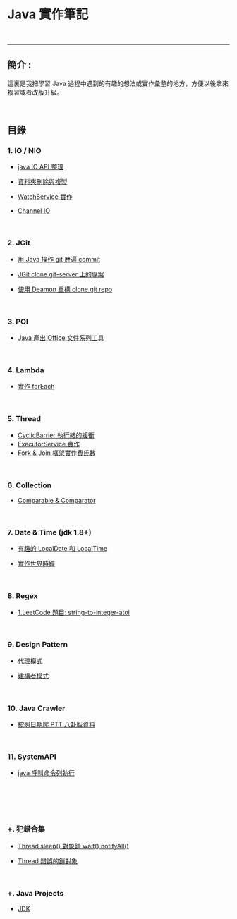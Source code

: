 # Java 實作筆記

<br>

--------------------------


## 簡介 :

這裏是我把學習 Java 過程中遇到的有趣的想法或實作彙整的地方，方便以後拿來複習或者改版升級。

<br>

## 目錄

### 1. IO / NIO

* [java IO API 整理](./IO/javaIOApi整理/README.md)

* [資料夾刪除與複製](./IO/資料夾刪除與複製/README.md)

* [WatchService 實作](./IO/WatchService實作/README.md)

* [Channel IO](./IO/Channel_IO/.README.md)

<br>

### 2. JGit

* [用 Java 操作 git 歷遍 commit](./JGit/JGitWalkCommit/README.md)

* [JGit clone git-server 上的專案](./JGit/JGitCloneRepo/README.md)

* [使用 Deamon 重構 clone git repo](./JGit/DeamonRefactor/README.md)

<br>

### 3. POI

* [Java 產出 Office 文件系列工具](./POI/README.md)

<br>

### 4. Lambda

* [實作 forEach](./Lambda/實作forEach/README.md)

<br>


### 5. Thread

* [CyclicBarrier 執行緒的緩衝](./Thread/CyclicBarrier/README.md)
* [ExecutorService 實作](./Thread/ExecutorService/README.md)
* [Fork & Join 框架實作費氏數](./Thread/Fork&Join/README.md)

<br>

### 6. Collection

* [Comparable & Comparator](./Collection/Comparable&Comparator/README.md)

<br>

### 7. Date & Time (jdk 1.8+)

* [有趣的 LocalDate 和 LocalTime](./Date&Time/LocalDate&LocalTime/README.md)

* [實作世界時鐘](./Date&Time/WorldClock/README.md)

<br>

### 8. Regex

* [1.LeetCode 題目: string-to-integer-atoi](./Regex/atio/README.md)

<br>

### 9. Design Pattern

* [代理模式](./DesignPattern/ProxyMode/RRADME.md)

* [建構者模式](./DesignPattern/builderPattern/README.md)


<br>

### 10. Java Crawler

* [按照日期爬 PTT 八卦版資料](./JavaCrawler/PttGossipCrawler)

<br>

### 11. SystemAPI

*   [java 呼叫命令列執行](./SystemAPI/Process)

<br>
<br>
<br>
<br>

 ### +. 犯錯合集

 * [Thread sleep() 對象鎖 wait() notifyAll()](./MistakeCollection/ThreadMistake.md)
 
 * [Thread 錯誤的鎖對象](./MistakeCollection/wrongSynchronized.md)

 <br>

 ### +. Java Projects

 * [JDK]()
